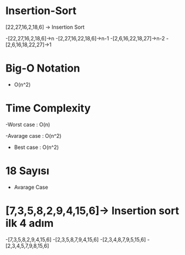 # Insertion-Sort


[22,27,16,2,18,6] -> Insertion Sort

-[22,27,16,2,18,6]->n
-[2,27,16,22,18,6]->n-1
-[2,6,16,22,18,27]->n-2
-[2,6,16,18,22,27]->1


# Big-O Notation 

- O(n^2)

# Time Complexity

-Worst case : O(n)

-Avarage case : O(n^2)

- Best case : O(n^2)

# 18 Sayısı 

- Avarage Case 

# [7,3,5,8,2,9,4,15,6]-> Insertion sort ilk 4 adım

-[7,3,5,8,2,9,4,15,6]
-[2,3,5,8,7,9,4,15,6]
-[2,3,4,8,7,9,5,15,6]
-[2,3,4,5,7,9,8,15,6]





